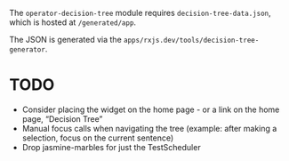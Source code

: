 The `operator-decision-tree` module requires `decision-tree-data.json`, which is hosted at `/generated/app`.

The JSON is generated via the `apps/rxjs.dev/tools/decision-tree-generator`.

# TODO

- Consider placing the widget on the home page - or a link on the home page, “Decision Tree”
- Manual focus calls when navigating the tree (example: after making a selection, focus on the current sentence)
- Drop jasmine-marbles for just the TestScheduler
